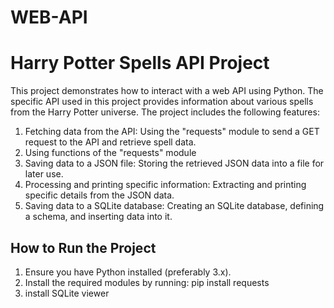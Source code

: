 # WEB-API

# Harry Potter Spells API Project

This project demonstrates how to interact with a web API using Python. The specific API used in this project provides information about various spells from the Harry Potter universe. The project includes the following features:

1. Fetching data from the API: Using the "requests" module to send a GET request to the API and retrieve spell data.
2. Using functions of the "requests" module
3. Saving data to a JSON file: Storing the retrieved JSON data into a file for later use.
4. Processing and printing specific information: Extracting and printing specific details from the JSON data.
5. Saving data to a SQLite database: Creating an SQLite database, defining a schema, and inserting data into it.

## How to Run the Project

1. Ensure you have Python installed (preferably 3.x).
2. Install the required modules by running:  pip install requests
3. install SQLite viewer
   
   
 
   


